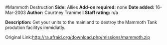 #Mammoth Destruction
**Side:** Allies
**Add-on required:** none
**Date added:** 16-Mar-2003
**Author:** Courtney Trammell
**Staff rating:** n/a

**Description:** Get your units to the mainland to destroy the Mammoth Tank prodution facilitys immidiatly.

Original Link:http://ra.afraid.org/download.php/missions/mammoth.zip
